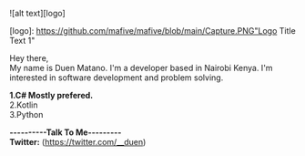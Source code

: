 ![alt text][logo]

[logo]: https://github.com/mafive/mafive/blob/main/Capture.PNG"Logo Title Text 1"

Hey there,<br/>
My name is Duen Matano. I'm a developer based in Nairobi Kenya. I'm interested in software development and problem solving.


**1.C# Mostly prefered.**<br/>
2.Kotlin<br/>
3.Python<br/>

**----------Talk To Me---------**<br/>
**Twitter:** (https://twitter.com/__duen)<br/>
